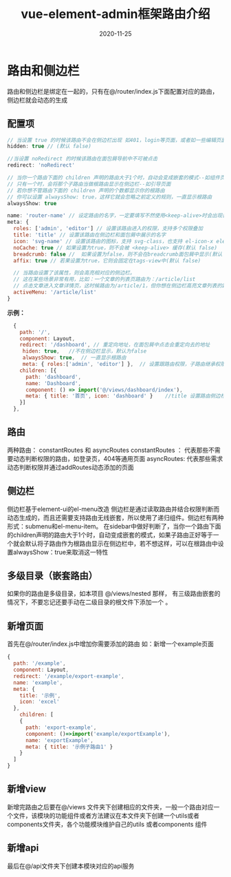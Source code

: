 ﻿---
layout: post
title: "vue-element-admin框架路由介绍"
date: 2020-11-25
description: "vue-element-admin框架路由介绍"
tag: 前端
---
# 路由和侧边栏
路由和侧边栏是绑定在一起的，只有在@/router/index.js下面配置对应的路由，侧边栏就会动态的生成

## 配置项

```javascript
// 当设置 true 的时候该路由不会在侧边栏出现 如401，login等页面，或者如一些编辑页面/edit/1
hidden: true // (默认 false)

//当设置 noRedirect 的时候该路由在面包屑导航中不可被点击
redirect: 'noRedirect'

// 当你一个路由下面的 children 声明的路由大于1个时，自动会变成嵌套的模式--如组件页面
// 只有一个时，会将那个子路由当做根路由显示在侧边栏--如引导页面
// 若你想不管路由下面的 children 声明的个数都显示你的根路由
// 你可以设置 alwaysShow: true，这样它就会忽略之前定义的规则，一直显示根路由
alwaysShow: true

name: 'router-name' // 设定路由的名字，一定要填写不然使用<keep-alive>时会出现各种问题
meta: {
  roles: ['admin', 'editor'] // 设置该路由进入的权限，支持多个权限叠加
  title: 'title' // 设置该路由在侧边栏和面包屑中展示的名字
  icon: 'svg-name' // 设置该路由的图标，支持 svg-class，也支持 el-icon-x element-ui 的 icon
  noCache: true // 如果设置为true，则不会被 <keep-alive> 缓存(默认 false)
  breadcrumb: false //  如果设置为false，则不会在breadcrumb面包屑中显示(默认 true)
  affix: true // 若果设置为true，它则会固定在tags-view中(默认 false)

  // 当路由设置了该属性，则会高亮相对应的侧边栏。
  // 这在某些场景非常有用，比如：一个文章的列表页路由为：/article/list
  // 点击文章进入文章详情页，这时候路由为/article/1，但你想在侧边栏高亮文章列表的路由，就可以进行如下设置
  activeMenu: '/article/list'
}
```

**示例：**

```javascript
  {
    path: '/',
    component: Layout,
    redirect: '/dashboard', // 重定向地址，在面包屑中点击会重定向去的地址
     hiden: true,   //不在侧边栏显示，默认为false
     alwaysShow: true,  // 一直显示根路由
     meta: { roles:['admin', 'editor'] },  // 设置跟路由权限，子路由继承权限
    children: [{
      path: 'dashboard',
      name: 'Dashboard',
      component: () => import('@/views/dashboard/index'),
      meta: { title: '首页', icon: 'dashboard' }    //title 设置路由侧边栏，面包屑显示的名字
    }]
  },
```


## 路由
两种路由： constantRoutes 和 asyncRoutes
constantRoutes ： 代表那些不需要动态判断权限的路由，如登录页，404等通用页面
asyncRoutes:  代表那些需求动态判断权限并通过addRoutes动态添加的页面


## 侧边栏
侧边栏基于element-ui的el-menu改造
侧边栏是通过读取路由并结合权限判断而动态生成的，而且还需要支持路由无线嵌套，所以使用了递归组件。侧边栏有两种形式：submenu和el-menu-item。
在sidebar中做好判断了，当你一个路由下面的children声明的路由大于1个时，自动变成嵌套的模式，如果子路由正好等于一个就会默认将子路由作为根路由显示在侧边栏中，若不想这样，可以在根路由中设置alwaysShow：true来取消这一特性

## 多级目录（嵌套路由）
如果你的路由是多级目录，如本项目 @/views/nested 那样， 有三级路由嵌套的情况下，不要忘记还要手动在二级目录的根文件下添加一个 <router-view>。


## 新增页面
首先在@/router/index.js中增加你需要添加的路由
如：新增一个example页面

```javascript
{
  path: '/example',
  component: Layout,
  redirect: '/example/export-example',
  name: 'example',
  meta: {
    title: '示例',
    icon: 'excel'
  },
    children: [
    {
      path: 'export-example',
      component: ()=>import('example/exportExample'),
      name: 'exportExample',
      meta: { title: '示例子路由1' }
    }
  ]
}
```

## 新增view
新增完路由之后要在@/views 文件夹下创建相应的文件夹，一般一个路由对应一个文件，该模块的功能组件或者方法建议在本文件夹下创建一个utils或者components文件夹，各个功能模块维护自己的utils 或者components 组件

## 新增api 
最后在@/api文件夹下创建本模块对应的api服务
